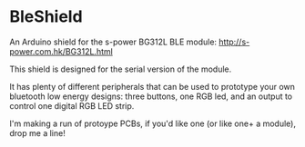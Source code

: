 BleShield
=========

An Arduino shield for the s-power BG312L BLE module:
http://s-power.com.hk/BG312L.html

This shield is designed for the serial version of the module.

It has plenty of different peripherals that can be used to prototype your own bluetooth low energy designs: three buttons, one RGB led, and an output to control one digital RGB LED strip.

I'm making a run of protoype PCBs, if you'd like one (or like one+ a module), drop me a line!
